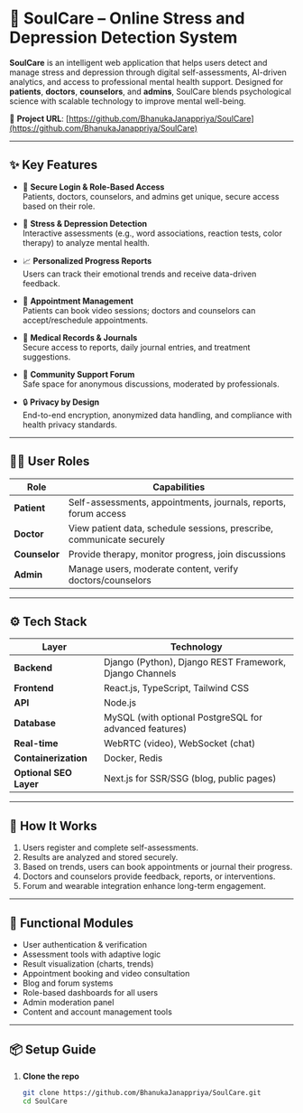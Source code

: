 
# 🧠 SoulCare – Online Stress and Depression Detection System

**SoulCare** is an intelligent web application that helps users detect and manage stress and depression through digital self-assessments, AI-driven analytics, and access to professional mental health support. Designed for **patients**, **doctors**, **counselors**, and **admins**, SoulCare blends psychological science with scalable technology to improve mental well-being.

🔗 **Project URL**: [https://github.com/BhanukaJanappriya/SoulCare](https://github.com/BhanukaJanappriya/SoulCare)

---

## ✨ Key Features

- 🔐 **Secure Login & Role-Based Access**  
  Patients, doctors, counselors, and admins get unique, secure access based on their role.

- 🧠 **Stress & Depression Detection**  
  Interactive assessments (e.g., word associations, reaction tests, color therapy) to analyze mental health.

- 📈 **Personalized Progress Reports**  
  Users can track their emotional trends and receive data-driven feedback.

- 📅 **Appointment Management**  
  Patients can book video sessions; doctors and counselors can accept/reschedule appointments.

- 💊 **Medical Records & Journals**  
  Secure access to reports, daily journal entries, and treatment suggestions.

- 📣 **Community Support Forum**  
  Safe space for anonymous discussions, moderated by professionals.

- 🔒 **Privacy by Design**  
  End-to-end encryption, anonymized data handling, and compliance with health privacy standards.

---

## 🧑‍💻 User Roles

| Role        | Capabilities |
|-------------|-------------|
| **Patient** | Self-assessments, appointments, journals, reports, forum access |
| **Doctor**  | View patient data, schedule sessions, prescribe, communicate securely |
| **Counselor** | Provide therapy, monitor progress, join discussions |
| **Admin**   | Manage users, moderate content, verify doctors/counselors |

---

## ⚙️ Tech Stack

| Layer        | Technology |
|--------------|------------|
| **Backend**  | Django (Python), Django REST Framework, Django Channels |
| **Frontend** | React.js, TypeScript, Tailwind CSS |
| **API**      | Node.js |
| **Database** | MySQL (with optional PostgreSQL for advanced features) |
| **Real-time**| WebRTC (video), WebSocket (chat) |
| **Containerization** | Docker, Redis |
| **Optional SEO Layer** | Next.js for SSR/SSG (blog, public pages) |

---

## 🚀 How It Works

1. Users register and complete self-assessments.
2. Results are analyzed and stored securely.
3. Based on trends, users can book appointments or journal their progress.
4. Doctors and counselors provide feedback, reports, or interventions.
5. Forum and wearable integration enhance long-term engagement.

---

## 📌 Functional Modules

- User authentication & verification  
- Assessment tools with adaptive logic  
- Result visualization (charts, trends)  
- Appointment booking and video consultation  
- Blog and forum systems  
- Role-based dashboards for all users  
- Admin moderation panel  
- Content and account management tools

---

## 📦 Setup Guide

1. **Clone the repo**  
   ```bash
   git clone https://github.com/BhanukaJanappriya/SoulCare.git
   cd SoulCare
